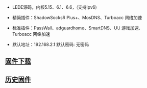 - LEDE源码，内核5.15、6.1、6.6，(支持ipv6)

- 精简插件：ShadowSocksR Plus+、MosDNS、Turboacc 网络加速

- 标准插件：PassWall、adguardhome、SmartDNS、UU 游戏加速、Turboacc 网络加速

- 默认地址：192.168.2.1 默认密码: 无密码

## [固件下载](https://github.com/icons88/OpenWrt-x86_64/releases)
## [历史固件](https://github.com/icons88/OpenWrt-x86_64/actions)
